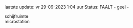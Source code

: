 laatste update: 
vr 29-09-2023  1:04   uur 
Status: FAALT - geel - 
<div class="service Y">schijfruimte</div><div class="service Y">microstation</div>